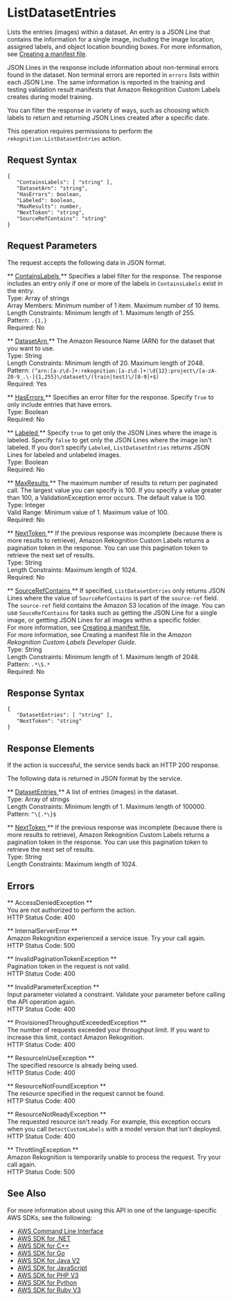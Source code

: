 # ListDatasetEntries<a name="API_ListDatasetEntries"></a>

 Lists the entries \(images\) within a dataset\. An entry is a JSON Line that contains the information for a single image, including the image location, assigned labels, and object location bounding boxes\. For more information, see [Creating a manifest file](https://docs.aws.amazon.com/rekognition/latest/customlabels-dg/md-manifest-files.html)\.

JSON Lines in the response include information about non\-terminal errors found in the dataset\. Non terminal errors are reported in `errors` lists within each JSON Line\. The same information is reported in the training and testing validation result manifests that Amazon Rekognition Custom Labels creates during model training\. 

You can filter the response in variety of ways, such as choosing which labels to return and returning JSON Lines created after a specific date\. 

This operation requires permissions to perform the `rekognition:ListDatasetEntries` action\.

## Request Syntax<a name="API_ListDatasetEntries_RequestSyntax"></a>

```
{
   "ContainsLabels": [ "string" ],
   "DatasetArn": "string",
   "HasErrors": boolean,
   "Labeled": boolean,
   "MaxResults": number,
   "NextToken": "string",
   "SourceRefContains": "string"
}
```

## Request Parameters<a name="API_ListDatasetEntries_RequestParameters"></a>

The request accepts the following data in JSON format\.

 ** [ ContainsLabels ](#API_ListDatasetEntries_RequestSyntax) **   <a name="rekognition-ListDatasetEntries-request-ContainsLabels"></a>
Specifies a label filter for the response\. The response includes an entry only if one or more of the labels in `ContainsLabels` exist in the entry\.   
Type: Array of strings  
Array Members: Minimum number of 1 item\. Maximum number of 10 items\.  
Length Constraints: Minimum length of 1\. Maximum length of 255\.  
Pattern: `.{1,}`   
Required: No

 ** [ DatasetArn ](#API_ListDatasetEntries_RequestSyntax) **   <a name="rekognition-ListDatasetEntries-request-DatasetArn"></a>
 The Amazon Resource Name \(ARN\) for the dataset that you want to use\.   
Type: String  
Length Constraints: Minimum length of 20\. Maximum length of 2048\.  
Pattern: `(^arn:[a-z\d-]+:rekognition:[a-z\d-]+:\d{12}:project\/[a-zA-Z0-9_.\-]{1,255}\/dataset\/(train|test)\/[0-9]+$)`   
Required: Yes

 ** [ HasErrors ](#API_ListDatasetEntries_RequestSyntax) **   <a name="rekognition-ListDatasetEntries-request-HasErrors"></a>
Specifies an error filter for the response\. Specify `True` to only include entries that have errors\.   
Type: Boolean  
Required: No

 ** [ Labeled ](#API_ListDatasetEntries_RequestSyntax) **   <a name="rekognition-ListDatasetEntries-request-Labeled"></a>
 Specify `true` to get only the JSON Lines where the image is labeled\. Specify `false` to get only the JSON Lines where the image isn't labeled\. If you don't specify `Labeled`, `ListDatasetEntries` returns JSON Lines for labeled and unlabeled images\.   
Type: Boolean  
Required: No

 ** [ MaxResults ](#API_ListDatasetEntries_RequestSyntax) **   <a name="rekognition-ListDatasetEntries-request-MaxResults"></a>
The maximum number of results to return per paginated call\. The largest value you can specify is 100\. If you specify a value greater than 100, a ValidationException error occurs\. The default value is 100\.   
Type: Integer  
Valid Range: Minimum value of 1\. Maximum value of 100\.  
Required: No

 ** [ NextToken ](#API_ListDatasetEntries_RequestSyntax) **   <a name="rekognition-ListDatasetEntries-request-NextToken"></a>
If the previous response was incomplete \(because there is more results to retrieve\), Amazon Rekognition Custom Labels returns a pagination token in the response\. You can use this pagination token to retrieve the next set of results\.   
Type: String  
Length Constraints: Maximum length of 1024\.  
Required: No

 ** [ SourceRefContains ](#API_ListDatasetEntries_RequestSyntax) **   <a name="rekognition-ListDatasetEntries-request-SourceRefContains"></a>
If specified, `ListDatasetEntries` only returns JSON Lines where the value of `SourceRefContains` is part of the `source-ref` field\. The `source-ref` field contains the Amazon S3 location of the image\. You can use `SouceRefContains` for tasks such as getting the JSON Line for a single image, or gettting JSON Lines for all images within a specific folder\.  
For more information, see [ Creating a manifest file\.](https://docs.aws.amazon.com/rekognition/latest/customlabels-dg/md-manifest-files.html)   
For more information, see Creating a manifest file in the *Amazon Rekognition Custom Labels Developer Guide*\.   
Type: String  
Length Constraints: Minimum length of 1\. Maximum length of 2048\.  
Pattern: `.*\S.*`   
Required: No

## Response Syntax<a name="API_ListDatasetEntries_ResponseSyntax"></a>

```
{
   "DatasetEntries": [ "string" ],
   "NextToken": "string"
}
```

## Response Elements<a name="API_ListDatasetEntries_ResponseElements"></a>

If the action is successful, the service sends back an HTTP 200 response\.

The following data is returned in JSON format by the service\.

 ** [ DatasetEntries ](#API_ListDatasetEntries_ResponseSyntax) **   <a name="rekognition-ListDatasetEntries-response-DatasetEntries"></a>
 A list of entries \(images\) in the dataset\.   
Type: Array of strings  
Length Constraints: Minimum length of 1\. Maximum length of 100000\.  
Pattern: `^\{.*\}$` 

 ** [ NextToken ](#API_ListDatasetEntries_ResponseSyntax) **   <a name="rekognition-ListDatasetEntries-response-NextToken"></a>
If the previous response was incomplete \(because there is more results to retrieve\), Amazon Rekognition Custom Labels returns a pagination token in the response\. You can use this pagination token to retrieve the next set of results\.   
Type: String  
Length Constraints: Maximum length of 1024\.

## Errors<a name="API_ListDatasetEntries_Errors"></a>

 ** AccessDeniedException **   
You are not authorized to perform the action\.  
HTTP Status Code: 400

 ** InternalServerError **   
Amazon Rekognition experienced a service issue\. Try your call again\.  
HTTP Status Code: 500

 ** InvalidPaginationTokenException **   
Pagination token in the request is not valid\.  
HTTP Status Code: 400

 ** InvalidParameterException **   
Input parameter violated a constraint\. Validate your parameter before calling the API operation again\.  
HTTP Status Code: 400

 ** ProvisionedThroughputExceededException **   
The number of requests exceeded your throughput limit\. If you want to increase this limit, contact Amazon Rekognition\.  
HTTP Status Code: 400

 ** ResourceInUseException **   
The specified resource is already being used\.  
HTTP Status Code: 400

 ** ResourceNotFoundException **   
The resource specified in the request cannot be found\.  
HTTP Status Code: 400

 ** ResourceNotReadyException **   
The requested resource isn't ready\. For example, this exception occurs when you call `DetectCustomLabels` with a model version that isn't deployed\.   
HTTP Status Code: 400

 ** ThrottlingException **   
Amazon Rekognition is temporarily unable to process the request\. Try your call again\.  
HTTP Status Code: 500

## See Also<a name="API_ListDatasetEntries_SeeAlso"></a>

For more information about using this API in one of the language\-specific AWS SDKs, see the following:
+  [ AWS Command Line Interface](https://docs.aws.amazon.com/goto/aws-cli/rekognition-2016-06-27/ListDatasetEntries) 
+  [ AWS SDK for \.NET](https://docs.aws.amazon.com/goto/DotNetSDKV3/rekognition-2016-06-27/ListDatasetEntries) 
+  [ AWS SDK for C\+\+](https://docs.aws.amazon.com/goto/SdkForCpp/rekognition-2016-06-27/ListDatasetEntries) 
+  [ AWS SDK for Go](https://docs.aws.amazon.com/goto/SdkForGoV1/rekognition-2016-06-27/ListDatasetEntries) 
+  [ AWS SDK for Java V2](https://docs.aws.amazon.com/goto/SdkForJavaV2/rekognition-2016-06-27/ListDatasetEntries) 
+  [ AWS SDK for JavaScript](https://docs.aws.amazon.com/goto/AWSJavaScriptSDK/rekognition-2016-06-27/ListDatasetEntries) 
+  [ AWS SDK for PHP V3](https://docs.aws.amazon.com/goto/SdkForPHPV3/rekognition-2016-06-27/ListDatasetEntries) 
+  [ AWS SDK for Python](https://docs.aws.amazon.com/goto/boto3/rekognition-2016-06-27/ListDatasetEntries) 
+  [ AWS SDK for Ruby V3](https://docs.aws.amazon.com/goto/SdkForRubyV3/rekognition-2016-06-27/ListDatasetEntries) 